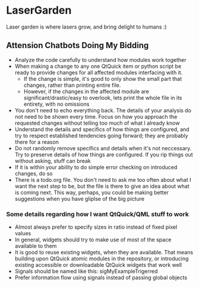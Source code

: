 # LaserGarden

Laser garden is where lasers grow, and bring delight to humans :)

## Attension Chatbots Doing My Bidding

- Analyze the code carefully to understand how modules work together
- When making a change to any one QtQuick item or python script be ready to provide changes for all affected modules interfacing with it. 
    - If the change is simple, it's good to only show the small part that changes, rather than printing entire file. 
    - However, if the changes in the affected module are significant/drastic/easy to overlook, lets print the whole file in its entirety, with no omissions
- You don't need to echo everything back. The details of your analysis do not need to be shown every time. Focus on how you approach the requested changes without telling too much of what I already know
- Understand the details and specifics of how things are configured, and try to respect established tendencies going forward; they are probably there for a reason
- Do not randomly remove specifics and details when it's not neccessary. Try to preserve details of how things are configured. If you rip things out without asking, stuff can break
- If it is within your ability to do simple error checking on introduced changes, do so
- There is a todo.org file. You don't need to ask me too often about what I want the next step to be, but the file is there to give an idea about what is coming next. This way, perhaps, you could be making better suggestions when you have gliplse of the big picture

### Some details regarding how I want QtQuick/QML stuff to work

- Almost always prefer to specify sizes in ratio instead of fixed pixel values
- In general, widgets should try to make use of most of the space available to them
- It is good to reuse existing widgets, when they are available. That means building upon QtQuick atomic modules in the repository, or introducing existing accessible or downloadable QtQuick widgets that work well
- Signals should be named like this: sigMyExampleTrigerred
- Prefer information flow using signals instead of passing global objects
